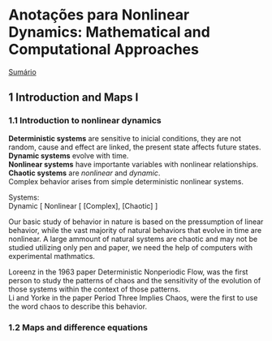 # Anotações para Nonlinear Dynamics: Mathematical and Computational Approaches

[Sumário](README.md)

## 1 Introduction and Maps I

### 1.1 Introduction to nonlinear dynamics

**Deterministic systems** are sensitive to inicial conditions, they are not random, cause and effect are linked, the present state affects future states.  
**Dynamic systems** evolve with time.  
**Nonlinear systems** have importante variables with nonlinear relationships.  
**Chaotic systems** are _nonlinear_ and _dynamic_.  
Complex behavior arises from simple deterministic nonlinear systems.

Systems:  
Dynamic \[ Nonlinear \[ \[Complex\], \[Chaotic\] \]

Our basic study of behavior in nature is based on the pressumption of linear behavior, while the vast majority of natural behaviors that evolve in time are nonlinear. A large ammount of natural systems are chaotic and may not be studied utilizing only pen and paper, we need the help of computers with experimental mathmatics.

Loreenz in the 1963 paper Deterministic Nonperiodic Flow, was the first person to study the patterns of chaos and the sensitivity of the evolution of those systems within the context of those patterns.  
Li and Yorke in the paper Period Three Implies Chaos, were the first to use the word chaos to describe this behavior.

### 1.2 Maps and difference equations



